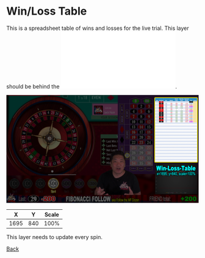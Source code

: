 # Win/Loss Table

This is a spreadsheet table of wins and losses for the live trial. This layer should be behind the ![Front Facing Cam](500-Front-Facing-Cam.md).

![Win/Loss Table](img/Video-Layout-800-win-loss-table.png)

|X|Y|Scale|
|-|-|-----|
|1695|840|100%|

This layer needs to update every spin.

[Back](index.md)
